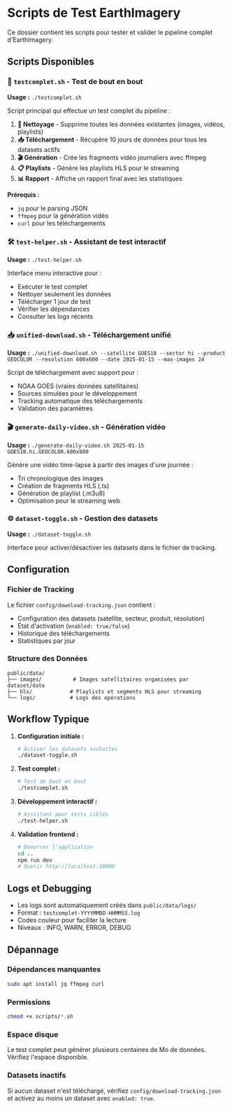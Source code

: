 # Scripts de Test EarthImagery

Ce dossier contient les scripts pour tester et valider le pipeline complet d'EarthImagery.

## Scripts Disponibles

### 🧪 `testcomplet.sh` - Test de bout en bout

**Usage :** `./testcomplet.sh`

Script principal qui effectue un test complet du pipeline :

1. **🧹 Nettoyage** - Supprime toutes les données existantes (images, vidéos, playlists)
2. **📥 Téléchargement** - Récupère 10 jours de données pour tous les datasets actifs
3. **🎬 Génération** - Crée les fragments vidéo journaliers avec ffmpeg
4. **📋 Playlists** - Génère les playlists HLS pour le streaming
5. **📊 Rapport** - Affiche un rapport final avec les statistiques

**Prérequis :**
- `jq` pour le parsing JSON
- `ffmpeg` pour la génération vidéo
- `curl` pour les téléchargements

### 🛠️ `test-helper.sh` - Assistant de test interactif

**Usage :** `./test-helper.sh`

Interface menu interactive pour :
- Exécuter le test complet
- Nettoyer seulement les données
- Télécharger 1 jour de test
- Vérifier les dépendances
- Consulter les logs récents

### 📥 `unified-download.sh` - Téléchargement unifié

**Usage :** `./unified-download.sh --satellite GOES18 --sector hi --product GEOCOLOR --resolution 600x600 --date 2025-01-15 --max-images 24`

Script de téléchargement avec support pour :
- NOAA GOES (vraies données satellitaires)
- Sources simulées pour le développement
- Tracking automatique des téléchargements
- Validation des paramètres

### 🎬 `generate-daily-video.sh` - Génération vidéo

**Usage :** `./generate-daily-video.sh 2025-01-15 GOES18.hi.GEOCOLOR.600x600`

Génère une vidéo time-lapse à partir des images d'une journée :
- Tri chronologique des images
- Création de fragments HLS (.ts)
- Génération de playlist (.m3u8)
- Optimisation pour le streaming web

### ⚙️ `dataset-toggle.sh` - Gestion des datasets

**Usage :** `./dataset-toggle.sh`

Interface pour activer/désactiver les datasets dans le fichier de tracking.

## Configuration

### Fichier de Tracking

Le fichier `config/download-tracking.json` contient :
- Configuration des datasets (satellite, secteur, produit, résolution)
- État d'activation (`enabled: true/false`)
- Historique des téléchargements
- Statistiques par jour

### Structure des Données

```
public/data/
├── images/          # Images satellitaires organisées par dataset/date
├── hls/            # Playlists et segments HLS pour streaming
└── logs/           # Logs des opérations
```

## Workflow Typique

1. **Configuration initiale :**
   ```bash
   # Activer les datasets souhaités
   ./dataset-toggle.sh
   ```

2. **Test complet :**
   ```bash
   # Test de bout en bout
   ./testcomplet.sh
   ```

3. **Développement interactif :**
   ```bash
   # Assistant pour tests ciblés
   ./test-helper.sh
   ```

4. **Validation frontend :**
   ```bash
   # Démarrer l'application
   cd ..
   npm run dev
   # Ouvrir http://localhost:10000
   ```

## Logs et Debugging

- Les logs sont automatiquement créés dans `public/data/logs/`
- Format : `testcomplet-YYYYMMDD-HHMMSS.log`
- Codes couleur pour faciliter la lecture
- Niveaux : INFO, WARN, ERROR, DEBUG

## Dépannage

### Dépendances manquantes
```bash
sudo apt install jq ffmpeg curl
```

### Permissions
```bash
chmod +x scripts/*.sh
```

### Espace disque
Le test complet peut générer plusieurs centaines de Mo de données. Vérifiez l'espace disponible.

### Datasets inactifs
Si aucun dataset n'est téléchargé, vérifiez `config/download-tracking.json` et activez au moins un dataset avec `enabled: true`.
